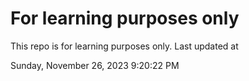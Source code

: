 # For learning purposes only
This repo is for learning purposes only.
Last updated at

Sunday, November 26, 2023 9:20:22 PM

